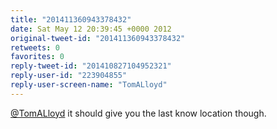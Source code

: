 ```yaml
---
title: "201411360943378432"
date: Sat May 12 20:39:45 +0000 2012
original-tweet-id: "201411360943378432"
retweets: 0
favorites: 0
reply-tweet-id: "201410827104952321"
reply-user-id: "223904855"
reply-user-screen-name: "TomALloyd"
---
```

<a href="https://twitter.com/TomALloyd">@TomALloyd</a> it should give you the last know location though.
